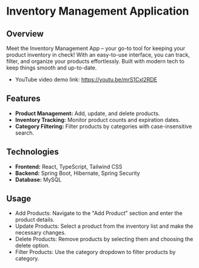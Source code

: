 # Inventory Management Application

## Overview

Meet the Inventory Management App – your go-to tool for keeping your product inventory in check! With an easy-to-use interface, you can track, filter, and organize your products effortlessly. Built with modern tech to keep things smooth and up-to-date.

- YouTube video demo link: https://youtu.be/mrS1Cxl2RDE

## Features

- **Product Management:** Add, update, and delete products.
- **Inventory Tracking:** Monitor product counts and expiration dates.
- **Category Filtering:** Filter products by categories with case-insensitive search.

## Technologies

- **Frontend:** React, TypeScript, Tailwind CSS
- **Backend:** Spring Boot, Hibernate, Spring Security
- **Database:** MySQL

## Usage

- Add Products: Navigate to the "Add Product" section and enter the product details.
- Update Products: Select a product from the inventory list and make the necessary changes.
- Delete Products: Remove products by selecting them and choosing the delete option.
- Filter Products: Use the category dropdown to filter products by category.
